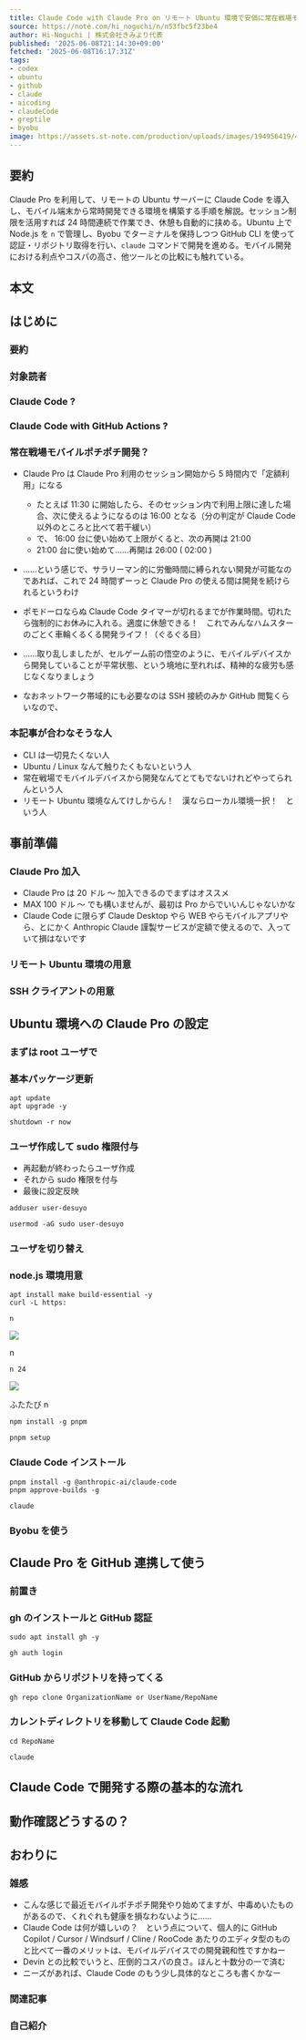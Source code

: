 ```yaml
---
title: Claude Code with Claude Pro on リモート Ubuntu 環境で安価に常在戦場モバイルポチポチ開発
source: https://note.com/hi_noguchi/n/n53fbc5f23be4
author: Hi-Noguchi | 株式会社きみより代表
published: '2025-06-08T21:14:30+09:00'
fetched: '2025-06-08T16:17:31Z'
tags:
- codex
- ubuntu
- github
- claude
- aicoding
- claudeCode
- greptile
- byobu
image: https://assets.st-note.com/production/uploads/images/194956419/45af9a15393574684e6ac9ee8b90ecf3.png
---
```


## 要約

Claude Pro を利用して、リモートの Ubuntu サーバーに Claude Code を導入し、モバイル端末から常時開発できる環境を構築する手順を解説。セッション制限を活用すれば 24 時間連続で作業でき、休憩も自動的に挟める。Ubuntu 上で Node.js を `n` で管理し、Byobu でターミナルを保持しつつ GitHub CLI を使って認証・リポジトリ取得を行い、`claude` コマンドで開発を進める。モバイル開発における利点やコスパの高さ、他ツールとの比較にも触れている。

## 本文

## はじめに

### 要約

### 対象読者

### Claude Code ?

### Claude Code with GitHub Actions ?

### 常在戦場モバイルポチポチ開発？

- Claude Pro は Claude Pro 利用のセッション開始から 5 時間内で「定額利用」になる

  - たとえば 11:30 に開始したら、そのセッション内で利用上限に達した場合、次に使えるようになるのは 16:00 となる（分の判定が Claude Code 以外のところと比べて若干緩い）
  - で、 16:00 台に使い始めて上限がくると、次の再開は 21:00
  - 21:00 台に使い始めて……再開は 26:00 ( 02:00 )

- ……という感じで、サラリーマン的に労働時間に縛られない開発が可能なのであれば、これで 24 時間ずーっと Claude Pro の使える間は開発を続けられるというわけ
- ポモドーロならぬ Claude Code タイマーが切れるまでが作業時間。切れたら強制的にお休みに入れる。適度に休憩できる！　これでみんなハムスターのごとく車輪くるくる開発ライフ！（ぐるぐる目）
- ……取り乱しましたが、セルゲーム前の悟空のように、モバイルデバイスから開発していることが平常状態、という境地に至れれば、精神的な疲労も感じなくなりましょう
- なおネットワーク帯域的にも必要なのは SSH 接続のみか GitHub 閲覧くらいなので、

### 本記事が合わなそうな人

- CLI は一切見たくない人
- Ubuntu / Linux なんて触りたくもないという人
- 常在戦場でモバイルデバイスから開発なんてとてもでないけれどやってられんという人
- リモート Ubuntu 環境なんてけしからん！　漢ならローカル環境一択！　という人

## 事前準備

### Claude Pro 加入

- Claude Pro は 20 ドル ～ 加入できるのでまずはオススメ
- MAX 100 ドル ～ でも構いませんが、最初は Pro からでいいんじゃないかな
- Claude Code に限らず Claude Desktop やら WEB やらモバイルアプリやら、とにかく Anthropic Claude 謹製サービスが定額で使えるので、入っていて損はないです

### リモート Ubuntu 環境の用意

### SSH クライアントの用意

## Ubuntu 環境への Claude Pro の設定

### まずは root ユーザで

### 基本パッケージ更新

```
apt update
apt upgrade -y

shutdown -r now
```

### ユーザ作成して sudo 権限付与

- 再起動が終わったらユーザ作成
- それから sudo 権限を付与
- 最後に設定反映

```
adduser user-desuyo

usermod -aG sudo user-desuyo
```

### ユーザを切り替え

### node.js 環境用意

```
apt install make build-essential -y
curl -L https:
```

```
n
```

![](https://assets.st-note.com/img/1749381515-aDdHUxFAY1P9MCNGizB5pnjW.png?width=1200)

n

```
n 24
```

![](https://assets.st-note.com/img/1749381585-78lnuaCosRhFjUweHrgk2OZN.png?width=1200)

ふたたび n

```
npm install -g pnpm
```

```
pnpm setup
```

### Claude Code インストール

```
pnpm install -g @anthropic-ai/claude-code
pnpm approve-builds -g
```

```
claude
```

### Byobu を使う

## Claude Pro を GitHub 連携して使う

### 前置き

### gh のインストールと GitHub 認証

```
sudo apt install gh -y
```

```
gh auth login
```

### GitHub からリポジトリを持ってくる

```
gh repo clone OrganizationName or UserName/RepoName
```

### カレントディレクトリを移動して Claude Code 起動

```
cd RepoName
```

```
claude
```

## Claude Code で開発する際の基本的な流れ

## 動作確認どうするの？

## おわりに

### 雑感

- こんな感じで最近モバイルポチポチ開発やり始めてますが、中毒めいたものがあるので、くれぐれも健康を損なわないように……
- Claude Code は何が嬉しいの？　という点について、個人的に GitHub Copilot / Cursor / Windsurf / Cline / RooCode あたりのエディタ型のものと比べて一番のメリットは、モバイルデバイスでの開発親和性ですかねー
- Devin との比較でいうと、圧倒的コスパの良さ。ほんと十数分の一で済む
- ニーズがあれば、Claude Code のもう少し具体的なところも書くかなー

### 関連記事

### 自己紹介
